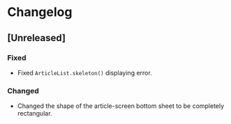 # Changelog

## [Unreleased]

### Fixed
- Fixed `ArticleList.skeleton()` displaying error.

### Changed
- Changed the shape of the article-screen bottom sheet to be completely rectangular.
